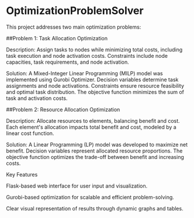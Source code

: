 # OptimizationProblemSolver

This project addresses two main optimization problems:

##Problem 1: Task Allocation Optimization

Description: Assign  tasks to  nodes while minimizing total costs, including task execution and node activation costs. Constraints include node capacities, task requirements, and node activation.

Solution: A Mixed-Integer Linear Programming (MILP) model was implemented using Gurobi Optimizer. Decision variables determine task assignments and node activations. Constraints ensure resource feasibility and optimal task distribution. The objective function minimizes the sum of task and activation costs.

##Problem 2: Resource Allocation Optimization

Description: Allocate resources to elements, balancing benefit and cost. Each element's allocation impacts total benefit and cost, modeled by a linear cost function.

Solution: A Linear Programming (LP) model was developed to maximize net benefit. Decision variables represent allocated resource proportions. The objective function optimizes the trade-off between benefit and increasing costs.

Key Features

Flask-based web interface for user input and visualization.

Gurobi-based optimization for scalable and efficient problem-solving.

Clear visual representation of results through dynamic graphs and tables.
